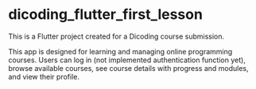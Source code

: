 # dicoding_flutter_first_lesson

This is a Flutter project created for a Dicoding course submission.

This app is designed for learning and managing online programming courses.
Users can log in (not implemented authentication function yet), browse available courses, see course details with progress and modules, and view their profile.
